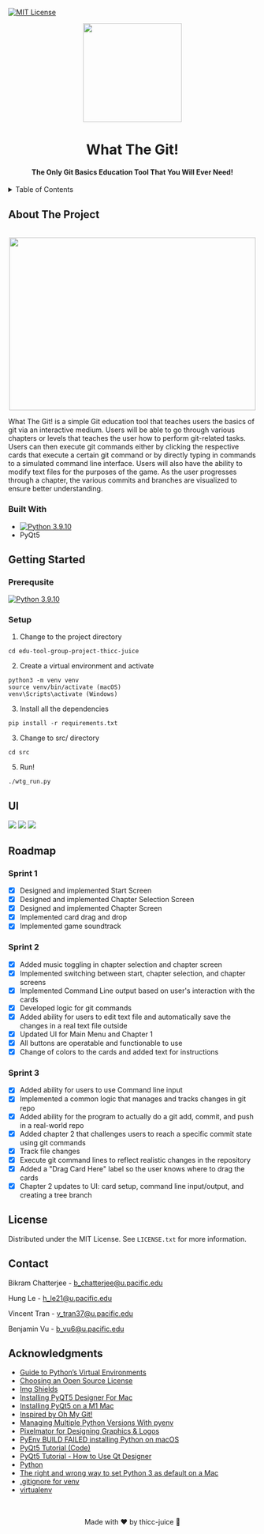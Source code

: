 [![MIT License][license-shield]][license-url]

<div align="center">
  <img src="media/logo.png" width=200 height=200>

  # What The Git!
  #### The Only Git Basics Education Tool That You Will Ever Need!
</div>

<!-- TABLE OF CONTENTS -->
<details id="table_of_contents">
  <summary>Table of Contents</summary>

- [About The Project](#about-the-projec)
    - [Built With](#built-with)
  - [Getting Started](#getting-started)
  - [UI](#ui)
  - [Roadmap](#roadmap)
  - [License](#license)
  - [Contact](#contact)
  - [Acknowledgments](#acknowledgments)

</details>


<!-- ABOUT THE PROJECT -->
## About The Project

<div align="center">
  <br>
  <img src="media/logo_octocat.png" width=500 height=350>
  <br>
 </div>
 
What The Git! is a simple Git education tool that teaches users the basics of git via an interactive medium. Users will be able to go through various chapters or levels that teaches the user how to perform git-related tasks. Users can then execute git commands either by clicking the respective cards that execute a certain git command or by directly typing in commands to a simulated command line interface. Users will also have the ability to modify text files for the purposes of the game. As the user progresses through a chapter, the various commits and branches are visualized to ensure better understanding.

### Built With 
- [![Python 3.9.10](https://img.shields.io/badge/python-3.9.10-red.svg?style=for-the-badge&logo=appveyor)](https://www.python.org/downloads/release/python-360/)
- PyQt5

<!-- GETTING STARTED -->

## Getting Started
### Prerequsite

[![Python 3.9.10](https://img.shields.io/badge/python-3.9.10-red.svg?style=for-the-badge&logo=appveyor)](https://www.python.org/downloads/release/python-360/)

### Setup
1) Change to the project directory
```
cd edu-tool-group-project-thicc-juice
```

2) Create a virtual environment and activate
```
python3 -m venv venv
source venv/bin/activate (macOS)
venv\Scripts\activate (Windows)
```

3) Install all the dependencies
```
pip install -r requirements.txt
```

3) Change to src/ directory
```
cd src
```

5) Run!
```
./wtg_run.py
```

## UI
<div>
  <img src="media/start_page.png">
  <img src="media/chapter_selection.png">
  <img src="media/chapter.png">
</div>

<!-- Roadmap -->
## Roadmap
### Sprint 1
* [x] Designed and implemented Start Screen
* [x] Designed and implemented Chapter Selection Screen
* [x] Designed and implemented Chapter Screen
* [x] Implemented card drag and drop
* [x] Implemented game soundtrack

### Sprint 2
* [x] Added music toggling in chapter selection and chapter screen
* [x] Implemented switching between start, chapter selection, and chapter screens
* [x] Implemented Command Line output based on user's interaction with the cards
* [x] Developed logic for git commands
* [x] Added ability for users to edit text file and automatically save the changes in a real text file outside
* [x] Updated UI for Main Menu and Chapter 1
* [x] All buttons are operatable and functionable to use
* [x] Change of colors to the cards and added text for instructions

### Sprint 3
* [x] Added ability for users to use Command line input
* [x] Implemented a common logic that manages and tracks changes in git repo
* [x] Added ability for the program to actually do a git add, commit, and push in a real-world repo
* [x] Added chapter 2 that challenges users to reach a specific commit state using git commands
* [x] Track file changes
* [x] Execute git command lines to reflect realistic changes in the repository
* [x] Added a "Drag Card Here" label so the user knows where to drag the cards
* [x] Chapter 2 updates to UI: card setup, command line input/output, and creating a tree branch

<!-- LICENSE -->
## License

Distributed under the MIT License. See `LICENSE.txt` for more information.

<!-- Contact -->
## Contact

Bikram Chatterjee - b_chatterjee@u.pacific.edu

Hung Le - h_le21@u.pacific.edu 

Vincent Tran - v_tran37@u.pacific.edu

Benjamin Vu - b_vu6@u.pacific.edu


<!-- Acknowledgments -->
## Acknowledgments

* [Guide to Python’s Virtual Environments](https://towardsdatascience.com/virtual-environments-104c62d48c54)
* [Choosing an Open Source License](https://choosealicense.com)
* [Img Shields](https://shields.io)
* [Installing PyQT5 Designer For Mac](https://www.youtube.com/watch?v=eR9dNRvcseU)
* [Installing PyQt5 on a M1 Mac](https://stackoverflow.com/questions/65901162/how-can-i-run-pyqt5-on-my-mac-with-m1chip)
* [Inspired by Oh My Git!](https://ohmygit.org)
* [Managing Multiple Python Versions With pyenv](https://realpython.com/intro-to-pyenv/)
* [Pixelmator for Designing Graphics & Logos](https://www.pixelmator.com/pro/)
* [PyEnv BUILD FAILED installing Python on macOS](https://stackoverflow.com/questions/51551557/pyenv-build-failed-installing-python-on-macos/58712552#58712552)
* [PyQt5 Tutorial (Code)](https://www.youtube.com/watch?v=rZcdhles6vQ)
* [PyQt5 Tutorial - How to Use Qt Designer](https://www.youtube.com/watch?v=FVpho_UiDAY)
* [Python](https://www.python.org/)
* [The right and wrong way to set Python 3 as default on a Mac](https://opensource.com/article/19/5/python-3-default-mac)
* [.gitignore for venv](https://stackoverflow.com/questions/42306410/gitignore-syntax-how-to-exclude-virtualenv-sub-directories)
* [virtualenv](https://virtualenv.pypa.io/en/latest/#using-virtualenv-without-bin-python)

<div align="center">
    <br><br>
    Made with ❤️ by thicc-juice 🧃
</div>

[logo_wtg]: media/logo.png
[contributors-shield]: https://img.shields.io/github/contributors/othneildrew/Best-README-Template.svg?style=for-the-badge
[contributors-url]: https://github.com/comp129/edu-tool-group-project-thicc-juice/graphs/contributors
[license-shield]: https://img.shields.io/github/license/othneildrew/Best-README-Template.svg?style=for-the-badge
[license-url]: https://github.com/comp129/edu-tool-group-project-thicc-juice/blob/master/LICENSE
[issues-shield]: https://img.shields.io/github/issues/i0nics/super-mario-run.svg?style=for-the-badge
[issues-url]: https://github.com/i0nics/edu-tool-group-project-thicc-juice/issues
